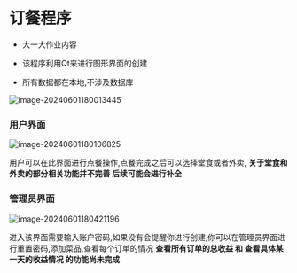 # 订餐程序

- 大一大作业内容

- 该程序利用Qt来进行图形界面的创建
- 所有数据都在本地,不涉及数据库

![image-20240601180013445](https://cdn.jsdelivr.net/gh/MengChangWang/Blog_Image@main/img/image-20240601180013445.png)

### 用户界面

![image-20240601180106825](https://cdn.jsdelivr.net/gh/MengChangWang/Blog_Image@main/img/image-20240601180106825.png)

用户可以在此界面进行点餐操作,点餐完成之后可以选择堂食或者外卖, **关于堂食和外卖的部分相关功能并不完善 后续可能会进行补全**



### 管理员界面

![image-20240601180421196](https://cdn.jsdelivr.net/gh/MengChangWang/Blog_Image@main/img/image-20240601180421196.png)

进入该界面需要输入账户密码,如果没有会提醒你进行创建,你可以在管理员界面进行重置密码,添加菜品,查看每个订单的情况 **查看所有订单的总收益 和 查看具体某一天的收益情况 的功能尚未完成**